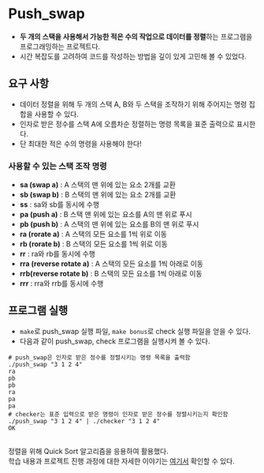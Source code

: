 # Push_swap
- **두 개의 스택을 사용해서 가능한 적은 수의 작업으로 데이터를 정렬**하는 프로그램을 프로그래밍하는 프로젝트다.
- 시간 복잡도를 고려하여 코드를 작성하는 방법을 깊이 있게 고민해 볼 수 있었다.

## 요구 사항
- 데이터 정렬을 위해 두 개의 스택 A, B와 두 스택을 조작하기 위해 주어지는 명령 집합을 사용할 수 있다.
- 인자로 받은 정수를 스택 A에 오름차순 정렬하는 명령 목록을 표준 출력으로 표시한다.
- 단 최대한 적은 수의 명령을 사용해야 한다!
### 사용할 수 있는 스택 조작 명령
- **sa (swap a)** : A 스택의 맨 위에 있는 요소 2개를 교환
- **sb (swap b)** : B 스택의 맨 위에 있는 요소 2개를 교환
- **ss** : sa와 sb를 동시에 수행
- **pa (push a)** : B 스택 맨 위에 있는 요소를 A의 맨 위로 푸시
- **pb (push b)** : A 스택의 맨 위에 있는 요소를 B의 맨 위로 푸시
- **ra (rorate a)** : A 스택의 모든 요소를 1씩 위로 이동
- **rb (rorate b)** : B 스택의 모든 요소를 1씩 위로 이동
- **rr** : ra와 rb를 동시에 수행
- **rra (reverse rotate a)** : A 스택의 모든 요소를 1씩 아래로 이동
- **rrb(reverse rotate b)** : B 스택의 모든 요소를 1씩 아래로 이동
- **rrr** : rra와 rrb를 동시에 수행

## 프로그램 실행
- `make`로 push_swap 실행 파일, `make bonus`로 check 실행 파일을 얻을 수 있다.
- 다음과 같이 push_swap, check 프로그램을 실행시켜 볼 수 있다.
```shell
# push_swap은 인자로 받은 정수를 정렬시키는 명령 목록을 출력함
./push_swap "3 1 2 4"
ra
pb
pb
ra
pa
pa
# checker는 표준 입력으로 받은 명령이 인자로 받은 정수를 정렬시키는지 확인함
./push_swap "3 1 2 4" | ./checker "3 1 2 4"
OK
```

##
정렬을 위해 Quick Sort 알고리즘을 응용하여 활용했다.   
학습 내용과 프로젝트 진행 과정에 대한 자세한 이야기는 [여기서](https://velog.io/@ronn/Pushswap-%EB%91%90-%EC%8A%A4%ED%83%9D%EC%9D%84-%EA%B0%80%EC%A7%80%EA%B3%A0-%EB%8D%B0%EC%9D%B4%ED%84%B0%EB%A5%BC-%EC%A0%95%EB%A0%AC%ED%95%98%EC%9E%90) 확인할 수 있다.

